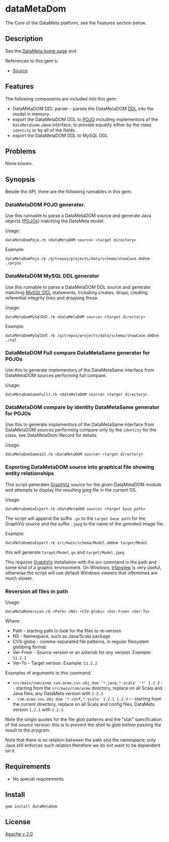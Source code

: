 # dataMetaDom

The Core of the DataMeta platform, see the Features section below.

## Description

See the [DataMeta home page](https://github.com/eBayDataMeta) and

References to this gem's:

* [Source](https://github.com/eBayDataMeta/DataMeta-gems)

## Features

The following components are included into this gem:

* DataMetaDOM DDL parser - parses the DataMetaDOM [DDL](http://en.wikipedia.org/wiki/Data_definition_language) into
  the model in memory.
* export the DataMetaDOM DDL to [POJO](http://en.wikipedia.org/wiki/Plain_Old_Java_Object) including implementors
  of the `DataMetaSame` Java interface, to provide equality either by the class `identity` or by all of the
  fields.
* export the DataMetaDOM DDL to MySQL DDL

## Problems

None known.

## Synopsis

Beside the API, there are the following runnables in this gem:

### DataMetaDOM POJO generator.

Use this runnable to parse a DataMetaDOM source and generate Java objects
([POJOs](http://en.wikipedia.org/wiki/Plain_Old_Java_Object)) matching the DataMeta model.

Usage:

    dataMetaDomPojo.rb <DataMetaDOM source> <target directory>

Example:

    dataMetaDomPojo.rb /gitrepos/projects/data/schema/showCase.dmDom ./pojos

### DataMetaDOM MySQL DDL generator

Use this runnable to parse a DataMetaDOM DDL source and generate matching
[MySQL DDL](http://dev.mysql.com/doc/refman/5.5/en/sql-syntax-data-definition.html) statements, including
creates, drops, creating referential integrity links and dropping those.

Usage:

    dataMetaDomMySqlDdl.rb <DataMetaDOM source> <target directory>

Example:

    dataMetaDomMySqlDdl.rb /gitrepos/projects/data/schema/showCase.dmDom ./sql

### DataMetaDOM Full compare DataMetaSame generator for POJOs

Use this to generate implementors of the DataMetaSame interface from DataMetaDOM sources performing full compare.

Usage:

    dataMetaDomSameFullJ.rb <DataMetaDOM source> <target directory>

### DataMetaDOM compare by identity DataMetaSame generator for POJOs

Use this to generate implementors of the DataMetaSame interface from DataMetaDOM sources performing compare only
by the `identity` for the class, see DataMetaDom::Record for details.

Usage:

    dataMetaDomSameIdJ.rb <DataMetaDOM source> <target directory>

### Exporting DataMetaDOM source into graphical file showing entity relationships

This script generates [GraphViz](http://www.graphviz.org) source for the given DataMetaDOM module
and attempts to display the resulting jpeg file in the current OS.

Usage:

    dataMetaDomGvExport.rb <DataMetaDOM source> <target base path>

The script will append the suffix `.gv` to the `target base path` for the GraphViz source and the suffix `.jpeg`
to the name of the genrated image file.

Example:

    dataMetaDomGvExport.rb src/main/schema/Model.dmDom target/Model

this will generate `target/Model.gv` and `target/Model.jpeg`

This requires [GraphViz](http://www.graphviz.org) installation with the `dot` command in the path
and some kind of a graphic environment. On Windows, [Irfanview](http://www.irfanview.com) is very useful, otherwise
the script will use default Windows viewers that oftentimes are much slower.

### Reversion all files in path

Usage:

    dataMetaReVersion.rb <Path> <NS> <CSV-globs> <Ver-From> <Ver-To>

Where:

* Path - starting path to look for the files to re-version
* NS - Namespace, such as Java/Scala package
* CVS-globs - comma-separated file patterns, in regular filesystem globbing format
* Ver-From - Source version or an asterisk for any version. Example: `11.2.1`
* Ver-To - Target version. Example: `11.2.2`

Examples of arguments to this command:

* `src/main/com/acme com.acme.svc.obj.dom '*.java,*.scala' '*' 1.2.3` -- starting from the `src/main/com/acme`
    directory, replace on all Scala and Java files, any DataMeta version with `1.2.3`
* `. com.acme.svc.obj.dom '*.conf,*.scala' 1.2.1 1.2.3` -- starting from the current directory,
    replace on all Scala and config files, DataMeta version `1.2.1` with `1.2.3`.

Note the single quotes for the file glob patterns and the "star" specification of the source version: this is to
prevent the shell to glob before passing the result to the program.

Note that there is no relation between the path and the namespace; only Java still enforces such relation therefore
we do not want to be dependent on it.


## Requirements

* No special requirements

## Install

    gem install dataMetaDom

## License

[Apache v 2.0](https://github.com/eBayDataMeta/DataMeta/blob/master/LICENSE.md)

